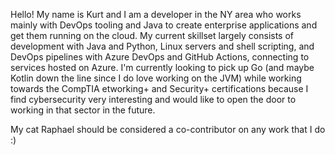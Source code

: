 Hello! My name is Kurt and I am a developer in the NY area who works mainly with DevOps tooling and Java to create enterprise applications and get them running on the cloud. My current skillset largely consists of development with Java and Python,
Linux servers and shell scripting, and DevOps pipelines with Azure DevOps and GitHub Actions, connecting to services hosted on Azure. I'm currently looking to pick up Go (and maybe Kotlin down the line since I do love working on the JVM) while working
towards the CompTIA etworking+ and Security+ certifications because I find cybersecurity very interesting and would like to open the door to working in that sector in the future.

My cat Raphael should be considered a co-contributor on any work that I do :)
